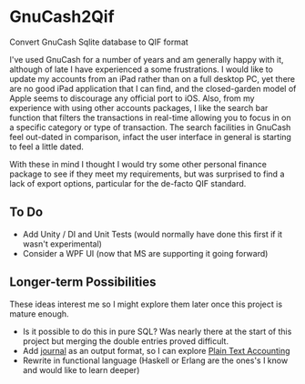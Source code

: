 # GnuCash2Qif
Convert GnuCash Sqlite database to QIF format

I've used GnuCash for a number of years and am generally happy with it, although of late I have experienced a some frustrations. I would like to update my accounts from an iPad rather than on a full desktop PC, yet there are no good iPad application that I can find, and  the closed-garden model of Apple seems to discourage any official port to iOS. Also, from my experience with using other accounts packages, I like the search bar function that filters the transactions in real-time allowing you to focus in on a specific category or type of transaction. The search facilities in GnuCash feel out-dated in comparison, infact the user interface in general is starting to feel a little dated.

With these in mind I thought I would try some other personal finance package to see if they meet my requirements, but was surprised to find a lack of export options, particular for the de-facto QIF standard. 

## To Do

 - Add Unity / DI and Unit Tests (would normally have done this first if it wasn't experimental)
 - Consider a WPF UI (now that MS are supporting it going forward)

## Longer-term Possibilities
These ideas interest me so I might explore them later once this project is mature enough.

 - Is it possible to do this in pure SQL? Was nearly there at the start of this project but merging the double entries proved difficult.
 - Add [journal](https://hledger.org/journal.html) as an output format, so I can explore [Plain Text Accounting](https://plaintextaccounting.org/)
 - Rewrite in functional language (Haskell or Erlang are the ones's I know and would like to learn deeper)
